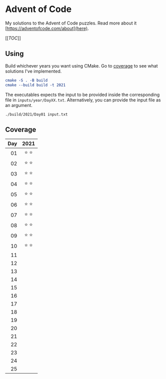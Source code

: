 <!-- SPDX-FileCopyrightText: 2021 metaquarx <metaquarx@protonmail.com>
SPDX-License-Identifier: Apache-2.0 -->

# Advent of Code

My solutions to the Advent of Code puzzles. Read more about it [https://adventofcode.com/about](here).

[[_TOC_]]

## Using

Build whichever years you want using CMake. Go to [coverage](#coverage) to see what solutions I've implemented.

```cmake
cmake -S . -B build
cmake --build build -t 2021
```

The executables expects the input to be provided inside the corresponding file in `inputs/year/DayXX.txt`. Alternatively, you can provide the input file as an argument.

```
./build/2021/Day01 input.txt
```

## Coverage

| Day |     2021    |
|----:|:-----------:|
|  01 |:star: :star:|
|  02 |:star: :star:|
|  03 |:star: :star:|
|  04 |:star: :star:|
|  05 |:star: :star:|
|  06 |:star: :star:|
|  07 |:star: :star:|
|  08 |:star: :star:|
|  09 |:star: :star:|
|  10 |:star: :star:|
|  11 |             |
|  12 |             |
|  13 |             |
|  14 |             |
|  15 |             |
|  16 |             |
|  17 |             |
|  18 |             |
|  19 |             |
|  20 |             |
|  21 |             |
|  22 |             |
|  23 |             |
|  24 |             |
|  25 |             |
